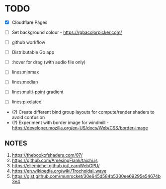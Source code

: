 # TODO

- [x] Cloudflare Pages

- [ ] Set background colour
      - https://rgbacolorpicker.com/

- [ ] github workflow
- [ ] Distributable Go app
- [ ] :hover for drag (with audio file only)
- [ ] lines:minmax
- [ ] lines:median
- [ ] lines:multi-point gradient
- [ ] lines:pixelated
- (?) Create different bind group layouts for compute/render shaders to avoid confusion
- (?) Experiment with border image for windmill
      - https://developer.mozilla.org/en-US/docs/Web/CSS/border-image

## NOTES

1. https://thebookofshaders.com/07/
2. https://github.com/AmesingFlank/taichi.js
3. https://eliemichel.github.io/LearnWebGPU/
4. https://en.wikipedia.org/wiki/Trochoidal_wave
5. https://gist.github.com/munrocket/30e645d584b5300ee69295e54674b3e4